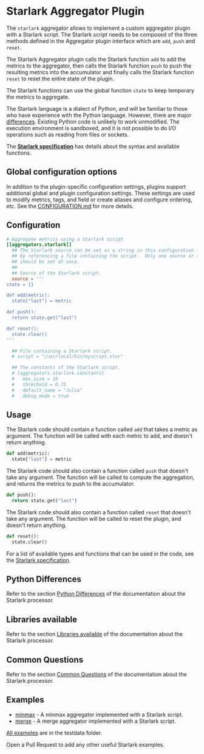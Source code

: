 # Starlark Aggregator Plugin

The `starlark` aggregator allows to implement a custom aggregator plugin with a
Starlark script. The Starlark script needs to be composed of the three methods
defined in the Aggregator plugin interface which are `add`, `push` and `reset`.

The Starlark Aggregator plugin calls the Starlark function `add` to add the
metrics to the aggregator, then calls the Starlark function `push` to push the
resulting metrics into the accumulator and finally calls the Starlark function
`reset` to reset the entire state of the plugin.

The Starlark functions can use the global function `state` to keep temporary the
metrics to aggregate.

The Starlark language is a dialect of Python, and will be familiar to those who
have experience with the Python language. However, there are major
[differences](#python-differences).  Existing
Python code is unlikely to work unmodified.  The execution environment is
sandboxed, and it is not possible to do I/O operations such as reading from
files or sockets.

The **[Starlark specification][]** has details about the syntax and available
functions.

## Global configuration options <!-- @/docs/includes/plugin_config.md -->

In addition to the plugin-specific configuration settings, plugins support
additional global and plugin configuration settings. These settings are used to
modify metrics, tags, and field or create aliases and configure ordering, etc.
See the [CONFIGURATION.md][CONFIGURATION.md] for more details.

[CONFIGURATION.md]: ../../../docs/CONFIGURATION.md

## Configuration

```toml @sample.conf
# Aggregate metrics using a Starlark script
[[aggregators.starlark]]
  ## The Starlark source can be set as a string in this configuration file, or
  ## by referencing a file containing the script.  Only one source or script
  ## should be set at once.
  ##
  ## Source of the Starlark script.
  source = '''
state = {}

def add(metric):
  state["last"] = metric

def push():
  return state.get("last")

def reset():
  state.clear()
'''

  ## File containing a Starlark script.
  # script = "/usr/local/bin/myscript.star"

  ## The constants of the Starlark script.
  # [aggregators.starlark.constants]
  #   max_size = 10
  #   threshold = 0.75
  #   default_name = "Julia"
  #   debug_mode = true
```

## Usage

The Starlark code should contain a function called `add` that takes a metric as
argument.  The function will be called with each metric to add, and doesn't
return anything.

```python
def add(metric):
  state["last"] = metric
```

The Starlark code should also contain a function called `push` that doesn't take
any argument.  The function will be called to compute the aggregation, and
returns the metrics to push to the accumulator.

```python
def push():
  return state.get("last")
```

The Starlark code should also contain a function called `reset` that doesn't
take any argument.  The function will be called to reset the plugin, and doesn't
return anything.

```python
def reset():
  state.clear()
```

For a list of available types and functions that can be used in the code, see
the [Starlark specification][].

## Python Differences

Refer to the section [Python
Differences](../../processors/starlark/README.md#python-differences) of the
documentation about the Starlark processor.

## Libraries available

Refer to the section [Libraries
available](../../processors/starlark/README.md#libraries-available) of the
documentation about the Starlark processor.

## Common Questions

Refer to the section [Common
Questions](../../processors/starlark/README.md#common-questions) of the
documentation about the Starlark processor.

## Examples

- [minmax](testdata/min_max.star) - A minmax aggregator implemented with a Starlark script.
- [merge](testdata/merge.star) - A merge aggregator implemented with a Starlark script.

[All examples](testdata) are in the testdata folder.

Open a Pull Request to add any other useful Starlark examples.

[Starlark specification]: https://github.com/google/starlark-go/blob/d1966c6b9fcd/doc/spec.md
